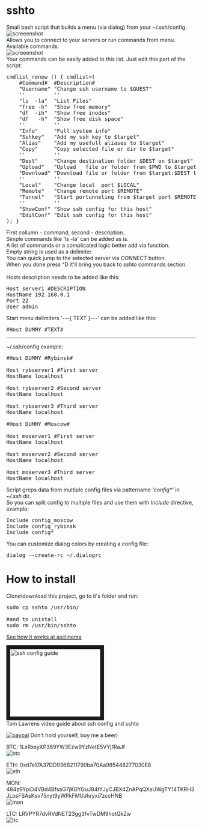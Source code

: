# sshto

Small bash script that builds a menu (via dialog) from your ~/.ssh/config.</br>
![screeenshot](https://user-images.githubusercontent.com/18072680/60570513-69e99f00-9d7a-11e9-916d-48b74fa7585a.png)
</br>
Allows you to connect to your servers or run commands from menu. Available commands:</br>
![screeenshot](https://user-images.githubusercontent.com/18072680/93428736-a2ff2800-f8c8-11ea-9af4-d04a18022d8e.png)
</br>
Your commands can be easily added to this list. Just edit this part of the script:</br>
<pre>
cmdlist_renew () { cmdlist=(
    #Command#  #Description#
    "Username" "Change ssh username to $GUEST"
    ''         ''
    "ls  -la"  "List Files"
    "free -h"  "Show free memory"
    "df  -ih"  "Show free inodes"
    "df   -h"  "Show free disk space"
    ''         ''
    "Info"     "Full system info"
    "Sshkey"   "Add my ssh key to $target"
    "Alias"    "Add my usefull aliases to $target"
    "Copy"     "Copy selected file or dir to $target"
    ''         ''
    "Dest"     "Change destination folder $DEST on $target"
    "Upload"   "Upload   file or folder from $PWD to $target:$DEST"
    "Download" "Download file or folder from $target:$DEST to $PWD"
    ''         ''
    "Local"    "Change local  port $LOCAL"
    "Remote"   "Change remote port $REMOTE"
    "Tunnel"   "Start portunneling from $target port $REMOTE to local port $LOCAL"
    ''         ''
    "ShowConf" "Show ssh config for this host"
    "EditConf" "Edit ssh config for this host"
); }
</pre>
First collumn - command, second - description.</br>
Simple commands like 'ls -la' can be added as is.</br>
A list of commands or a complicated logic better add via function.</br>
Empty string is used as a delimiter.</br>
You can quick jump to the selected server via <i>CONNECT</i> button.</br>
When you done press ^D it'll bring you back to <i>sshto</i> commands section.</br>
</br>
Hosts description needs to be added like this:</br>
<pre>
Host server1 #DESCRIPTION
HostName 192.168.0.1
Port 22
User admin
</pre>
Start menu delimiters '---{ TEXT }---' can be added like this:</br>
<pre>
#Host DUMMY #TEXT#
</pre>
------
~/.ssh/config example:
<pre>
#Host DUMMY #Rybinsk#

Host rybserver1 #First server
HostName localhost

Host rybserver2 #Second server
HostName localhost

Host rybserver3 #Third server
HostName localhost

#Host DUMMY #Moscow#

Host moserver1 #First server
HostName localhost

Host moserver2 #Second server
HostName localhost

Host moserver3 #Third server
HostName localhost
</pre>
Script greps data from multiple config files via pattername <i>'config*'</i> in <i>~/.ssh</i> dir.<br>
So you can split config to multiple files and use them with <i>Include</i> directive, example:
<pre>
Include config_moscow
Include config_rybinsk
Include config*
</pre>

You can customize dialog colors by creating a config file:
<pre>
dialog --create-rc ~/.dialogrc
</pre>
# How to install
Clone\download this project, go to it's folder and run:
<pre>sudo cp sshto /usr/bin/

#and to unistall
sudo rm /usr/bin/sshto
</pre>

<a href="https://asciinema.org/a/PQMuRvfmxlHUc4oZMN76LY2V4">See how it works at asciinema</a></br>

<a href="http://www.youtube.com/watch?feature=player_embedded&v=FhnsVH8t96Q
" target="_blank"><img src="http://img.youtube.com/vi/FhnsVH8t96Q/0.jpg" 
alt="ssh config guide" width="240" height="180" border="10"/></a></br>
Tom Lawrens video guide about ssh config and sshto

[![paypal](https://img.shields.io/badge/Donate-PayPal-green.svg)](https://paypal.me/sshto?locale.x=en_US)  Don't hold yourself, buy me a beer)</br>

BTC: 1LxRxsyXP389YW3Ezw9YzNetE5VYj1RaJf</br>
![btc](https://user-images.githubusercontent.com/18072680/106382955-f2f00e80-63d3-11eb-9316-b6653225820c.png)

ETH: 0xd7e17A37DD936B211790ba70Aa985448277030E8</br>
![eth](https://user-images.githubusercontent.com/18072680/106382951-f2577800-63d3-11eb-8c01-f7ade514fb58.png)

MON: 484z9YpiD4VBd4BfsaG7jKGYGuJ84tYJyCJBX4ZnAPqQXsUWgTY14TKRH3JLosFSAsKsv75nyt9yWPkFMUJhryxi7zccHNB</br>
![mon](https://user-images.githubusercontent.com/18072680/106383275-15832700-63d6-11eb-87d5-8b9f4ba08c40.png)

LTC: LRVPYR7dvRVdNET23gg3fvTwDM9hotQkZw</br>
![ltc](https://user-images.githubusercontent.com/18072680/106383361-7a3e8180-63d6-11eb-9239-48b6d80c3c4b.png)
